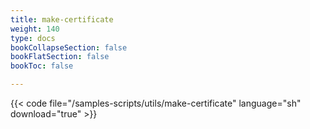 ```yaml
---
title: make-certificate
weight: 140
type: docs
bookCollapseSection: false
bookFlatSection: false
bookToc: false

---
```


{{< code file="/samples-scripts/utils/make-certificate" language="sh" download="true" >}}
